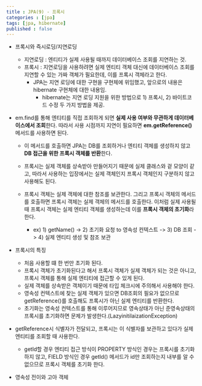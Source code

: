 ```yaml
---
title : JPA(9) - 프록시
categories : [jpa]
tags: [jpa, hibernate]
published : false
---
```


- 프록시와 즉시로딩/지연로딩
  - 지연로딩 : 엔티티가 실제 사용될 때까지 데이터베이스 조회를 지연하는 것.
  - 프록시 : 지연로딩을 사용하려면 실제 엔티티 객체 대신에 데이터베이스 조회를 지연할 수 있는 가짜 객체가 필요한데, 이를 프록시 객체라고 한다.
    - JPA는 지연 로딩에 대한 구현을 구현체에 위임했고, 앞으로의 내용은 hibernate 구현체에 대한 내용임.
      - hibernate는 지연 로딩 지원을 위한 방법으로 1) 프록시, 2) 바이트코드 수정 두 가지 방법을 제공.


 - em.find를 통해 엔티티를 직접 조회하게 되면 **실제 사용 여부와 무관하게 데이터베이스에서 조회**한다. 따라서 사용 시점까지 지연이 필요하면 **em.getReference()** 메서드를 사용하면 된다.
   - 이 메서드를 호출하면 JPA는 DB를 조회하거나 엔티티 객체를 생성하지 않고 **DB 접근을 위한 프록시 객체를 반환**한다.

   - 프록시는 실제 객체를 상속받아 만들어지기 때문에 실제 클래스와 겉 모양이 같고, 따라서 사용하는 입장에서는 실제 객체인지 프록시 객체인지 구분하지 않고 사용해도 된다.
   - 프록시 객체는 실제 객체에 대한 참조를 보관한다. 그리고 프록시 객체의 메서드를 호출하면 프록시 객체는 실제 객체의 메서드를 호출한다. 이처럼 실제 사용될 때 프록시 객체는 실제 엔티티 객체를 생성하는데 이를 **프록시 객체의 초기화**라 한다.
     - ex) 1) getName() -> 2) 초기화 요청 to 영속성 컨텍스트 -> 3) DB 조회 -> 4) 실제 엔티티 생성 및 참조 보관

 - 프록시의 특징
   - 처음 사용할 떄 한 번만 초기화 된다.
   - 프록시 객체가 초기화된다고 해서 프록시 객체가 실제 객체가 되는 것은 아니고, 프록시 객체를 통해 실제 엔티티에 접근할 수 있게 된다.
   - 실제 객체를 상속받은 객체이기 때문에 타입 체크시에 주의해서 사용해야 한다.
   - 영속성 컨텍스트에 찾는 실제 객체가 있으면 DB조회의 필요가 없으므로 getReference()를 호출해도 프록시가 아닌 실제 엔티티를 반환한다.
   - 초기화는 영속성 컨텍스트를 통해 이루어지므로 영속상태가 아닌 준영속상태의 프록시를 초기화하면 문제가 발생한다.(LazyinitilaizationException)

 - getReference시 식별자가 전달되고, 프록시는 이 식별자를 보관하고 있다가 실제 엔티티를 조회할 때 사용한다.
   - getId할 경우 엔티티 접근 방식이 PROPERTY 방식인 경우는 프록시를 초기화하지 않고, FIELD 방식인 경우 getId() 메서드가 id만 조회하는지 내부를 알 수 없으므로 프록시 객체를 초기화 한다.




- 영속성 전이와 고아 객체
